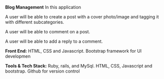 **Blog Management** 
In this application

A user will be able to create a post with a cover photo/image and tagging it with different subcategories.

A user will be able to comment on a post.

A user will be able to add a reply to a comment.


**Front End:**
HTML, CSS and Javascript.
Bootstrap framework for UI developmen

**Tools & Tech Stack:**
Ruby, rails, and MySql.
HTML, CSS, Javascript and bootstrap.
Github for version control
